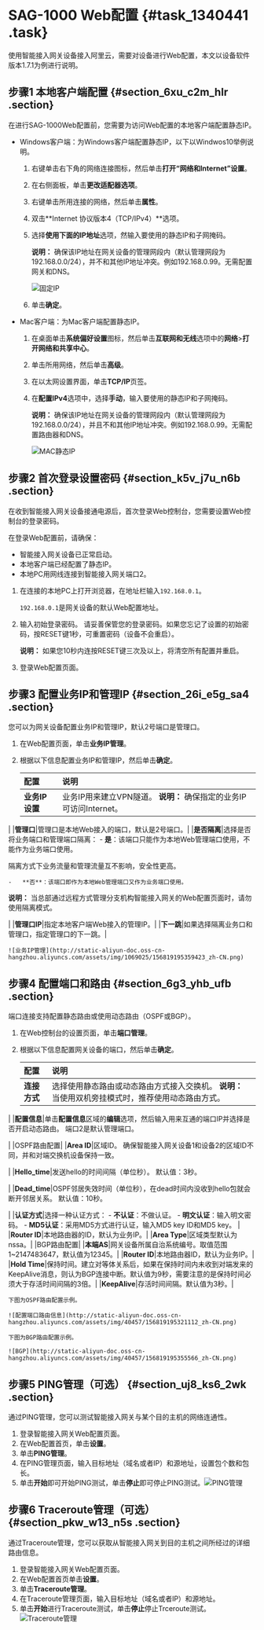 # SAG-1000 Web配置 {#task_1340441 .task}

使用智能接入网关设备接入阿里云，需要对设备进行Web配置，本文以设备软件版本1.7.1为例进行说明。

## 步骤1 本地客户端配置 {#section_6xu_c2m_hlr .section}

在进行SAG-1000Web配置前，您需要为访问Web配置的本地客户端配置静态IP。

-   Windows客户端：为Windows客户端配置静态IP，以下以Windwos10举例说明。
    1.  右键单击右下角的网络连接图标，然后单击**打开“网络和Internet”设置**。
    2.  在右侧面板，单击**更改适配器选项**。
    3.  右键单击所用连接的网络，然后单击**属性**。
    4.  双击**Internet 协议版本4（TCP/IPv4）**选项。
    5.  选择**使用下面的IP地址**选项，然输入要使用的静态IP和子网掩码。

        **说明：** 确保该IP地址在网关设备的管理网段内（默认管理网段为192.168.0.0/24），并不和其他IP地址冲突。例如192.168.0.99。无需配置网关和DNS。

        ![固定IP](http://static-aliyun-doc.oss-cn-hangzhou.aliyuncs.com/assets/img/1069025/156819195359420_zh-CN.png)

    6.  单击**确定**。
-   Mac客户端：为Mac客户端配置静态IP。
    1.  在桌面单击**系统偏好设置**图标，然后单击**互联网和无线**选项中的**网络**\>**打开网络和共享中心**。
    2.  单击所用网络，然后单击**高级**。
    3.  在以太网设置界面，单击**TCP/IP**页签。
    4.  在**配置IPv4**选项中，选择**手动**，输入要使用的静态IP和子网掩码。

        **说明：** 确保该IP地址在网关设备的管理网段内（默认管理网段为192.168.0.0/24），并且不和其他IP地址冲突。例如192.168.0.99。无需配置路由器和DNS。

        ![MAC静态IP](http://static-aliyun-doc.oss-cn-hangzhou.aliyuncs.com/assets/img/1069025/156819195359421_zh-CN.png)


## 步骤2 首次登录设置密码 {#section_k5v_j7u_n6b .section}

在收到智能接入网关设备接通电源后，首次登录Web控制台，您需要设置Web控制台的登录密码。

在登录Web配置前，请确保：

-   智能接入网关设备已正常启动。
-   本地客户端已经配置了静态IP。
-   本地PC用网线连接到智能接入网关端口2。

1.  在连接的本地PC上打开浏览器，在地址栏输入`192.168.0.1`。 

    `192.168.0.1`是网关设备的默认Web配置地址。

2.  输入初始登录密码。 请妥善保管您的登录密码。如果您忘记了设置的初始密码，按RESET键1秒，可重置密码（设备不会重启）。

    **说明：** 如果您10秒内连按RESET键三次及以上，将清空所有配置并重启。

3.  登录Web配置页面。

## 步骤3 配置业务IP和管理IP {#section_26i_e5g_sa4 .section}

您可以为网关设备配置业务IP和管理IP，默认2号端口是管理口。

1.  在Web配置页面，单击**业务IP管理**。
2.  根据以下信息配置业务IP和管理IP，然后单击**确定**。 

    |配置|说明|
    |:-|:-|
    |**业务IP设置**|业务IP用来建立VPN隧道。 **说明：** 确保指定的业务IP可访问Internet。

 |
    |**管理口**|管理口是本地Web接入的端口，默认是2号端口。|
    |**是否隔离**|选择是否将业务端口和管理端口隔离：     -   **是**：该端口只能作为本地Web管理端口使用，不能作为业务端口使用。

隔离方式下业务流量和管理流量互不影响，安全性更高。

    -   **否**：该端口即作为本地Web管理端口又作为业务端口使用。
 **说明：** 当总部通过远程方式管理分支机构智能接入网关的Web配置页面时，请勿使用隔离模式。

 |
    |**管理口IP**|指定本地客户端Web接入的管理IP。|
    |**下一跳**|如果选择隔离业务口和管理口，指定管理口的下一跳。|

    ![业务IP管理](http://static-aliyun-doc.oss-cn-hangzhou.aliyuncs.com/assets/img/1069025/156819195359423_zh-CN.png)


## 步骤4 配置端口和路由 {#section_6g3_yhb_ufb .section}

端口连接支持配置静态路由或使用动态路由（OSPF或BGP）。

1.  在Web控制台的设置页面，单击**端口管理**。
2.  根据以下信息配置网关设备的端口，然后单击**确定**。 

    |配置|说明|
    |:-|:-|
    |**连接方式**|选择使用静态路由或动态路由方式接入交换机。 **说明：** 当使用双机旁挂模式时，推荐使用动态路由方式。

 |
    |**配置信息**|单击**配置信息**区域的**编辑**选项，然后输入用来互通的端口IP并选择是否开启动态路由。 端口2是默认管理端口。

 |
    |OSPF路由配置|
    |**Area ID**|区域ID。 确保智能接入网关设备1和设备2的区域ID不同，并和对端交换机设备保持一致。

 |
    |**Hello\_time**|发送hello的时间间隔（单位秒）。 默认值：3秒。

 |
    |**Dead\_time**|OSPF邻居失效时间（单位秒），在dead时间内没收到hello包就会断开邻居关系。 默认值：10秒。

 |
    |**认证方式**|选择一种认证方式：     -   **不认证**：不做认证。
    -   **明文认证**：输入明文密码。
    -   **MD5认证**：采用MD5方式进行认证，输入MD5 key ID和MD5 key。
 |
    |**Router ID**|本地路由器的ID，默认为业务IP。|
    |**Area Type**|区域类型默认为nssa。|
    |BGP路由配置|
    |**本端AS**|网关设备所属自治系统编号。取值范围1~2147483647，默认值为12345。|
    |**Router ID**|本地路由器ID，默认为业务IP。|
    |**Hold Time**|保持时间。建立对等体关系后，如果在保持时间内未收到对端发来的KeepAlive消息，则认为BGP连接中断。默认值为9秒，需要注意的是保持时间必须大于存活时间间隔的3倍。|
    |**KeepAlive**|存活时间间隔。默认值为3秒。|

    下图为OSPF路由配置示例。

    ![配置端口路由信息](http://static-aliyun-doc.oss-cn-hangzhou.aliyuncs.com/assets/img/40457/156819195321112_zh-CN.png)

    下图为BGP路由配置示例。

    ![BGP](http://static-aliyun-doc.oss-cn-hangzhou.aliyuncs.com/assets/img/40457/156819195355566_zh-CN.png)


## 步骤5 PING管理（可选） {#section_uj8_ks6_2wk .section}

通过PING管理，您可以测试智能接入网关与某个目的主机的网络连通性。

1.  登录智能接入网关Web配置页面。
2.  在Web配置首页，单击**设置**。
3.  单击**PING管理**。
4.  在PING管理页面，输入目标地址（域名或者IP）和源地址，设置包个数和包长。
5.  单击**开始**即可开始PING测试，单击**停止**即可停止PING测试。![PING管理](http://static-aliyun-doc.oss-cn-hangzhou.aliyuncs.com/assets/img/1280310/156819195354952_zh-CN.png)



## 步骤6 Traceroute管理（可选） {#section_pkw_w13_n5s .section}

通过Traceroute管理，您可以获取从智能接入网关到目的主机之间所经过的详细路由信息。

1.  登录智能接入网关Web配置页面。
2.  在Web配置首页单击**设置**。
3.  单击**Traceroute管理**。
4.  在Traceroute管理页面，输入目标地址（域名或者IP）和源地址。
5.  单击**开始**进行Traceroute测试，单击**停止**停止Trceroute测试。![Traceroute管理](http://static-aliyun-doc.oss-cn-hangzhou.aliyuncs.com/assets/img/1280323/156819195354953_zh-CN.png)



